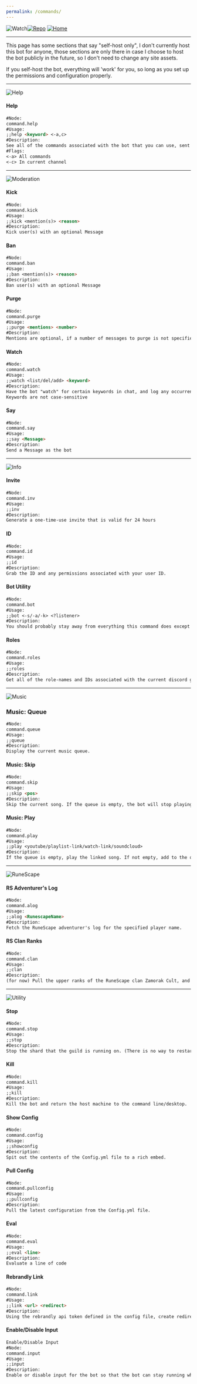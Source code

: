 ```yaml
---
permalink: /commands/
---
```

![Watch](https://u.swvn9.net/2017/SQAne.png)[![Repo](https://u.swvn9.net/2017/Ziaoe.png)](https://github.com/swvn9/Watch/)
[![Home](https://u.swvn9.net/2017/KNDW9.png)](https://botwat.ch)

---

This page has some sections that say "self-host only", I don't currently host this bot for anyone, those sections are only there in case I choose to host the bot publicly in the future, so I don't need to change any site assets.

If you self-host the bot, everything will 'work' for you, so long as you set up the permissions and configuration properly.

---

![Help](https://u.swvn9.net/2017/gouXP.png)

#### Help
```markdown
#Node: 
command.help
#Usage: 
;;help <keyword> <-a,c>
#Description: 
See all of the commands associated with the bot that you can use, sent to you in a dm unless specified otherwise.
#Flags:
<-a> All commands
<-c> In current channel
```

---

![Moderation](https://u.swvn9.net/2017/VDTx9.png)

#### Kick
```markdown
#Node: 
command.kick
#Usage: 
;;kick <mention(s)> <reason>
#Description: 
Kick user(s) with an optional Message
```

#### Ban
```markdown
#Node: 
command.ban
#Usage: 
;;ban <mention(s)> <reason>
#Description: 
Ban user(s) with an optional Message
```

#### Purge
```markdown
#Node: 
command.purge
#Usage: 
;;purge <mentions> <number>
#Description: 
Mentions are optional, if a number of messages to purge is not specified, it will be 10. Pinned messages will not be deleted.
```

#### Watch
```markdown
#Node: 
command.watch
#Usage: 
;;watch <list/del/add> <keyword>
#Description: 
Have the bot "watch" for certain keywords in chat, and log any occurrences to a channel called #logs
Keywords are not case-sensitive
```

#### Say
```markdown
#Node: 
command.say
#Usage: 
;;say <Message>
#Description: 
Send a Message as the bot
```

---

![Info](https://u.swvn9.net/2017/oOB6u.png)

#### Invite
```markdown
#Node: 
command.inv
#Usage: 
;;inv
#Description: 
Generate a one-time-use invite that is valid for 24 hours
```

#### ID
```markdown
#Node: 
command.id
#Usage: 
;;id
#Description: 
Grab the ID and any permissions associated with your user ID.
```

#### Bot Utility
```markdown
#Node: 
command.bot
#Usage: 
;;bot <-s/-a/-k> <?listener>
#Description: 
You should probably stay away from everything this command does except for ;;bot -s
```

#### Roles
```markdown
#Node: 
command.roles
#Usage: 
;;roles
#Description: 
Get all of the role-names and IDs associated with the current discord guild.
```

---

![Music](https://u.swvn9.net/2017/dks8T.png)

### Music: Queue
```markdown
#Node: 
command.queue
#Usage: 
;;queue
#Description: 
Display the current music queue.
```

#### Music: Skip
```markdown
#Node: 
command.skip
#Usage: 
;;skip <pos>
#Description: 
Skip the current song. If the queue is empty, the bot will stop playing. If you specify a position, the song will be removed from the queue.
```

#### Music: Play
```markdown
#Node: 
command.play
#Usage: 
;;play <youtube/playlist-link/watch-link/soundcloud>
#Description: 
If the queue is empty, play the linked song. If not empty, add to the queue.
```

---

![RuneScape](https://u.swvn9.net/2017/cj8zA.png)

#### RS Adventurer's Log
```markdown
#Node: 
command.alog
#Usage: 
;;alog <RunescapeName>
#Description: 
Fetch the RuneScape adventurer's log for the specified player name.
```

#### RS Clan Ranks
```markdown
#Node: 
command.clan
#Usage: 
;;clan
#Description: 
(for now) Pull the upper ranks of the RuneScape clan Zamorak Cult, and match any names with those on the current discord guild.
```

---

![Utility](https://u.swvn9.net/2017/VK9rw.png)

#### Stop
```markdown
#Node: 
command.stop
#Usage: 
;;stop
#Description: 
Stop the shard that the guild is running on. (There is no way to restart)
```
#### Kill
```markdown
#Node: 
command.kill
#Usage: 
;;kill
#Description: 
Kill the bot and return the host machine to the command line/desktop.
```
#### Show Config
```markdown
#Node: 
command.config
#Usage: 
;;showconfig
#Description: 
Spit out the contents of the Config.yml file to a rich embed.
```
#### Pull Config
```markdown
#Node: 
command.pullconfig
#Usage: 
;;pullconfig
#Description: 
Pull the latest configuration from the Config.yml file.
```

#### Eval
```markdown
#Node: 
command.eval
#Usage: 
;;eval <line>
#Description: 
Evaluate a line of code
```

#### Rebrandly Link
```markdown
#Node: 
command.link
#Usage: 
;;link <url> <redirect>
#Description: 
Using the rebrandly api token defined in the config file, create redirect links.
```

#### Enable/Disable Input
```markdown
Enable/Disable Input
#Node: 
command.input
#Usage: 
;;input
#Description: 
Enable or disable input for the bot so that the bot can stay running while testing.
```

